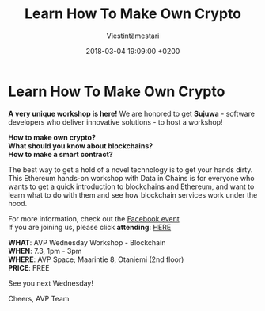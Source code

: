 ﻿---
layout: post
title: Learn How To Make Own Crypto
date: 2018-03-04 19:09:00 +0200
language: eng
author: Viestintämestari
categories: avp workshopit
---
# Learn How To Make Own Crypto
 
**A very unique workshop is here!** We are honored to get **Sujuwa** - software developers who deliver innovative solutions - to host a workshop!

**How to make own crypto?**<br>
**What should you know about blockchains?**<br>
**How to make a smart contract?**
 
The best way to get a hold of a novel technology is to get your hands dirty. This Ethereum hands-on workshop with Data in Chains is for everyone who wants to get a quick introduction to blockchains and Ethereum, and want to learn what to do with them and see how blockchain services work under the hood.
 
For more information, check out the [Facebook event](https://www.facebook.com/events/163761027584446/) <br>
If you are joining us, please click **attending**: [HERE](https://www.facebook.com/events/163761027584446/)
 

**WHAT**: AVP Wednesday Workshop - Blockchain<br>
**WHEN**: 7.3, 1pm - 3pm<br>
**WHERE**: AVP Space; Maarintie 8, Otaniemi (2nd floor)<br>
**PRICE**: FREE

 

See you next Wednesday!

Cheers,
AVP Team